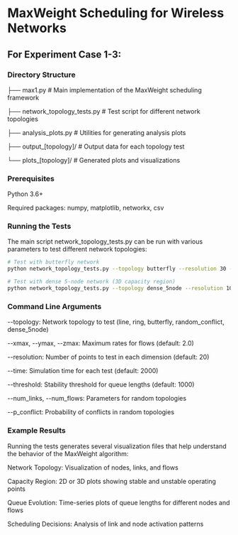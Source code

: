 # MaxWeight Scheduling for Wireless Networks

## For Experiment Case 1-3:
### Directory Structure
├── max1.py                     # Main implementation of the MaxWeight scheduling framework

├── network_topology_tests.py   # Test script for different network topologies

├── analysis_plots.py           # Utilities for generating analysis plots

├── output_[topology]/          # Output data for each topology test

└── plots_[topology]/           # Generated plots and visualizations

### Prerequisites
Python 3.6+

Required packages: numpy, matplotlib, networkx, csv

### Running the Tests
The main script network_topology_tests.py can be run with various parameters to test different network topologies:
```bash
# Test with butterfly network
python network_topology_tests.py --topology butterfly --resolution 30 --time 8000 --threshold 5000

# Test with dense 5-node network (3D capacity region)
python network_topology_tests.py --topology dense_5node --resolution 10 --time 5000 --threshold 200 --xmax 1.0 --ymax 1.0 --zmax 1.0
```

### Command Line Arguments
--topology: Network topology to test (line, ring, butterfly, random_conflict, dense_5node)

--xmax, --ymax, --zmax: Maximum rates for flows (default: 2.0)

--resolution: Number of points to test in each dimension (default: 20)

--time: Simulation time for each test (default: 2000)

--threshold: Stability threshold for queue lengths (default: 1000)

--num_links, --num_flows: Parameters for random topologies

--p_conflict: Probability of conflicts in random topologies


### Example Results
Running the tests generates several visualization files that help understand the behavior of the MaxWeight algorithm:

Network Topology: Visualization of nodes, links, and flows

Capacity Region: 2D or 3D plots showing stable and unstable operating points

Queue Evolution: Time-series plots of queue lengths for different nodes and flows

Scheduling Decisions: Analysis of link and node activation patterns
